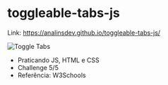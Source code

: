 # toggleable-tabs-js

Link: https://analinsdev.github.io/toggleable-tabs-js/

![Toggle Tabs](https://user-images.githubusercontent.com/60307596/85933727-f9a02b80-b8b0-11ea-9558-c787594fc306.PNG)

- Praticando JS, HTML e CSS
- Challenge 5/5
- Referência: W3Schools
